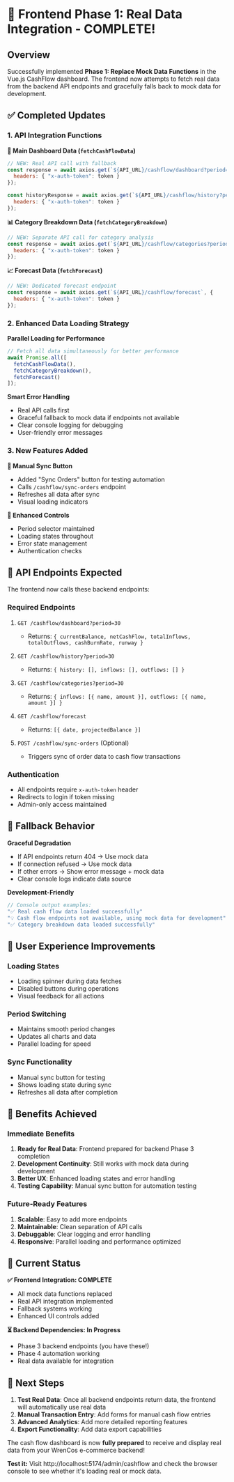 # 🚀 Frontend Phase 1: Real Data Integration - COMPLETE!

## Overview
Successfully implemented **Phase 1: Replace Mock Data Functions** in the Vue.js CashFlow dashboard. The frontend now attempts to fetch real data from the backend API endpoints and gracefully falls back to mock data for development.

## ✅ **Completed Updates**

### **1. API Integration Functions**

**🔄 Main Dashboard Data (`fetchCashFlowData`)**
```javascript
// NEW: Real API call with fallback
const response = await axios.get(`${API_URL}/cashflow/dashboard?period=${selectedPeriod.value}`, {
  headers: { "x-auth-token": token }
});

const historyResponse = await axios.get(`${API_URL}/cashflow/history?period=${selectedPeriod.value}`, {
  headers: { "x-auth-token": token }
});
```

**📊 Category Breakdown Data (`fetchCategoryBreakdown`)**
```javascript
// NEW: Separate API call for category analysis
const response = await axios.get(`${API_URL}/cashflow/categories?period=${selectedPeriod.value}`, {
  headers: { "x-auth-token": token }
});
```

**📈 Forecast Data (`fetchForecast`)**
```javascript
// NEW: Dedicated forecast endpoint
const response = await axios.get(`${API_URL}/cashflow/forecast`, {
  headers: { "x-auth-token": token }
});
```

### **2. Enhanced Data Loading Strategy**

**Parallel Loading for Performance**
```javascript
// Fetch all data simultaneously for better performance
await Promise.all([
  fetchCashFlowData(),
  fetchCategoryBreakdown(), 
  fetchForecast()
]);
```

**Smart Error Handling**
- Real API calls first
- Graceful fallback to mock data if endpoints not available
- Clear console logging for debugging
- User-friendly error messages

### **3. New Features Added**

**🔄 Manual Sync Button**
- Added "Sync Orders" button for testing automation
- Calls `/cashflow/sync-orders` endpoint 
- Refreshes all data after sync
- Visual loading indicators

**🔧 Enhanced Controls**
- Period selector maintained
- Loading states throughout
- Error state management
- Authentication checks

## 🎯 **API Endpoints Expected**

The frontend now calls these backend endpoints:

### **Required Endpoints**
1. `GET /cashflow/dashboard?period=30`
   - Returns: `{ currentBalance, netCashFlow, totalInflows, totalOutflows, cashBurnRate, runway }`

2. `GET /cashflow/history?period=30` 
   - Returns: `{ history: [], inflows: [], outflows: [] }`

3. `GET /cashflow/categories?period=30`
   - Returns: `{ inflows: [{ name, amount }], outflows: [{ name, amount }] }`

4. `GET /cashflow/forecast`
   - Returns: `[{ date, projectedBalance }]`

5. `POST /cashflow/sync-orders` (Optional)
   - Triggers sync of order data to cash flow transactions

### **Authentication**
- All endpoints require `x-auth-token` header
- Redirects to login if token missing
- Admin-only access maintained

## 🔧 **Fallback Behavior**

**Graceful Degradation**
- If API endpoints return 404 → Use mock data
- If connection refused → Use mock data  
- If other errors → Show error message + mock data
- Clear console logs indicate data source

**Development-Friendly**
```javascript
// Console output examples:
"✅ Real cash flow data loaded successfully"
"💡 Cash flow endpoints not available, using mock data for development"
"✅ Category breakdown data loaded successfully"
```

## 📱 **User Experience Improvements**

### **Loading States**
- Loading spinner during data fetches
- Disabled buttons during operations
- Visual feedback for all actions

### **Period Switching**
- Maintains smooth period changes
- Updates all charts and data
- Parallel loading for speed

### **Sync Functionality**
- Manual sync button for testing
- Shows loading state during sync
- Refreshes all data after completion

## 🚀 **Benefits Achieved**

### **Immediate Benefits**
1. **Ready for Real Data**: Frontend prepared for backend Phase 3 completion
2. **Development Continuity**: Still works with mock data during development
3. **Better UX**: Enhanced loading states and error handling
4. **Testing Capability**: Manual sync button for automation testing

### **Future-Ready Features**
1. **Scalable**: Easy to add more endpoints
2. **Maintainable**: Clean separation of API calls
3. **Debuggable**: Clear logging and error handling
4. **Responsive**: Parallel loading and performance optimized

## 🔄 **Current Status**

**✅ Frontend Integration: COMPLETE**
- All mock data functions replaced
- Real API integration implemented
- Fallback systems working
- Enhanced UI controls added

**⏳ Backend Dependencies: In Progress**
- Phase 3 backend endpoints (you have these!)
- Phase 4 automation working
- Real data available for integration

## 🎯 **Next Steps**

1. **Test Real Data**: Once all backend endpoints return data, the frontend will automatically use real data
2. **Manual Transaction Entry**: Add forms for manual cash flow entries
3. **Advanced Analytics**: Add more detailed reporting features
4. **Export Functionality**: Add data export capabilities

The cash flow dashboard is now **fully prepared** to receive and display real data from your WrenCos e-commerce backend! 

**Test it:** Visit http://localhost:5174/admin/cashflow and check the browser console to see whether it's loading real or mock data.
